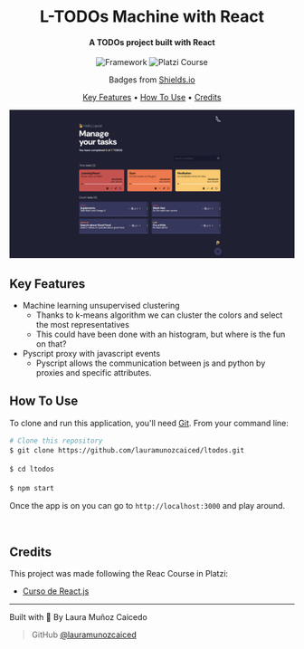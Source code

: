 <h1 align="center">
     L-TODOs Machine with React
  <br>
</h1>

<h4 align="center">A TODOs project built with React</h4>

<p align="center">
<img alt="Framework" src="https://img.shields.io/badge/framework-React-blue">
<img alt="Platzi Course" src="https://img.shields.io/badge/Platzi_Course-Course?logo=platzi">

<p align="center">Badges from <a href="https://shields.io/badges" target="_blank">Shields.io</a></p>

<p align="center">
  <a href="#key-features">Key Features</a> •
  <a href="#how-to-use">How To Use</a> •
  <a href="#credits">Credits</a> 
</p>

<p align="center"><img width="900px" src="thumbnail.png"/></p>

## Key Features

- Machine learning unsupervised clustering
  - Thanks to k-means algorithm we can cluster the colors and select the most representatives
  - This could have been done with an histogram, but where is the fun on that?
- Pyscript proxy with javascript events
  - Pyscript allows the communication between js and python by proxies and specific attributes.

## How To Use

To clone and run this application, you'll need [Git](https://git-scm.com). From your command line:

```bash
# Clone this repository
$ git clone https://github.com/lauramunozcaiced/ltodos.git

$ cd ltodos

$ npm start

```

Once the app is on you can go to `http://localhost:3000` and play around.

<br>

## Credits

This project was made following the Reac Course in Platzi:

- [Curso de React.js](https://platzi.com/cursos/react/)

---

Built with <span role="img" aria-label="heart emoji">💖</span> By Laura Muñoz Caicedo

> GitHub [@lauramunozcaiced](https://github.com/lauramunozcaiced)

